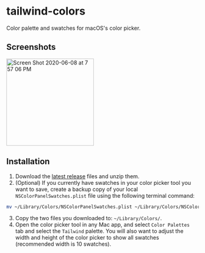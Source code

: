 # tailwind-colors
Color palette and swatches for macOS's color picker.

## Screenshots
<img width="229" alt="Screen Shot 2020-06-08 at 7 57 06 PM" src="https://user-images.githubusercontent.com/1791050/84101160-3bc90200-a9c2-11ea-9882-e0398297913e.png">

## Installation
1. Download the [latest release](https://github.com/GeneaLabs/tailwind-mac-colors/releases/latest) files and unzip them.
2. (Optional) If you currently have swatches in your color picker tool you want to save, create a backup copy of your local `NSColorPanelSwatches.plist` file using the following terminal command:
  ```sh
  mv ~/Library/Colors/NSColorPanelSwatches.plist ~/Library/Colors/NSColorPanelSwatches.plist.bak
  ```
3. Copy the two files you downloaded to: `~/Library/Colors/`.
4. Open the color picker tool in any Mac app, and select `Color Palettes` tab and select the `Tailwind` palette. You will also want to adjust the width and height of the color picker to show all swatches (recommended width is 10 swatches).
